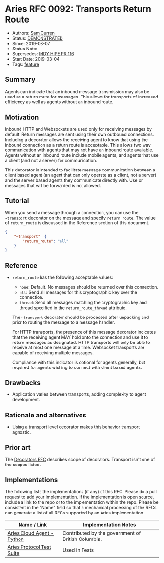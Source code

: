 # Aries RFC 0092: Transports Return Route

- Authors: [Sam Curren](sam@sovrin.org)
- Status: [DEMONSTRATED](/README.md#demonstrated)
- Since: 2019-08-07
- Status Note:  
- Supersedes: [INDY HIPE PR 116](https://github.com/hyperledger/indy-hipe/pull/116)
- Start Date: 2019-03-04
- Tags: [feature](/tags.md#feature)

## Summary

Agents can indicate that an inbound message transmission may also be used as a return route for messages. This allows for transports of increased efficiency as well as agents without an inbound route.

## Motivation

Inbound HTTP and Websockets are used only for receiving messages by default. Return messages are sent using their own outbound connections. Including a decorator allows the receiving agent to know that using the inbound connection as a return route is acceptable. This allows two way communication with agents that may not have an inbound route available. Agents without an inbound route include mobile agents, and agents that use a client (and not a server) for communication.

This decorator is intended to facilitate message communication between a client based agent (an agent that can only operate as a client, not a server) and the server based agents they communicate directly with. Use on messages that will be forwarded is not allowed.

## Tutorial

When you send a message through a connection, you can use the `~transport` decorator on the message and specify `return_route`. The value of `return_route` is discussed in the Reference section of this document.

```json
{
    "~transport": {
        "return_route": "all"
    }
}
```


## Reference

- `return_route` has the following acceptable values:

  - `none`: Default. No messages should be returned over this connection.
  - `all`: Send all messages for this cryptographic key over the connection.
  - `thread`: Send all messages matching the cryptographic key and thread specified in the `return_route_thread` attribute.

  The `~transport` decorator should be processed after unpacking and prior to routing the message to a message handler.

  For HTTP transports, the presence of this message decorator indicates that the receiving agent MAY hold onto the connection and use it to return messages as designated. HTTP transports will only be able to receive at most one message at a time. Websocket transports are capable of receiving multiple messages.

  Compliance with this indicator is optional for agents generally, but required for agents wishing to connect with client based agents.

## Drawbacks

- Application varies between transports, adding complexity to agent development.

## Rationale and alternatives

- Using a transport level decorator makes this behavior transport agnostic.

## Prior art

The [Decorators RFC](../../concepts/0011-decorators/README.md) describes scope of decorators. Transport isn't one of the scopes listed.

## Implementations

The following lists the implementations (if any) of this RFC. Please do a pull request to add your implementation. If the implementation is open source, include a link to the repo or to the implementation within the repo. Please be consistent in the "Name" field so that a mechanical processing of the RFCs can generate a list of all RFCs supported by an Aries implementation.

Name / Link | Implementation Notes
--- | ---
[Aries Cloud Agent - Python](https://github.com/hyperledger/aries-cloudagent-python) | Contributed by the government of British Columbia.
[Aries Protocol Test Suite](https://github.com/hyperledger/aries-protocol-test-suite) | Used in Tests

